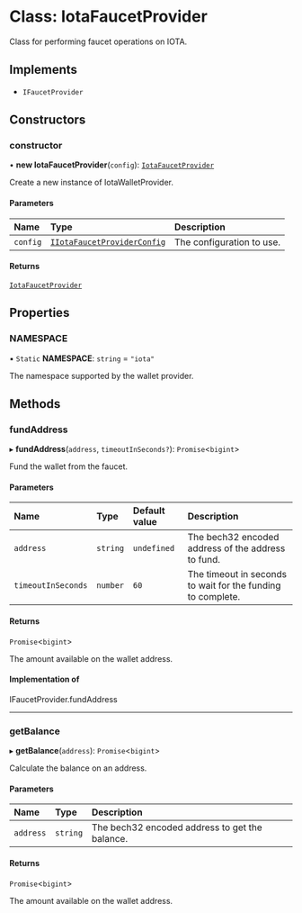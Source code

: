 # Class: IotaFaucetProvider

Class for performing faucet operations on IOTA.

## Implements

- `IFaucetProvider`

## Constructors

### constructor

• **new IotaFaucetProvider**(`config`): [`IotaFaucetProvider`](IotaFaucetProvider.md)

Create a new instance of IotaWalletProvider.

#### Parameters

| Name | Type | Description |
| :------ | :------ | :------ |
| `config` | [`IIotaFaucetProviderConfig`](../interfaces/IIotaFaucetProviderConfig.md) | The configuration to use. |

#### Returns

[`IotaFaucetProvider`](IotaFaucetProvider.md)

## Properties

### NAMESPACE

▪ `Static` **NAMESPACE**: `string` = `"iota"`

The namespace supported by the wallet provider.

## Methods

### fundAddress

▸ **fundAddress**(`address`, `timeoutInSeconds?`): `Promise`\<`bigint`\>

Fund the wallet from the faucet.

#### Parameters

| Name | Type | Default value | Description |
| :------ | :------ | :------ | :------ |
| `address` | `string` | `undefined` | The bech32 encoded address of the address to fund. |
| `timeoutInSeconds` | `number` | `60` | The timeout in seconds to wait for the funding to complete. |

#### Returns

`Promise`\<`bigint`\>

The amount available on the wallet address.

#### Implementation of

IFaucetProvider.fundAddress

___

### getBalance

▸ **getBalance**(`address`): `Promise`\<`bigint`\>

Calculate the balance on an address.

#### Parameters

| Name | Type | Description |
| :------ | :------ | :------ |
| `address` | `string` | The bech32 encoded address to get the balance. |

#### Returns

`Promise`\<`bigint`\>

The amount available on the wallet address.
